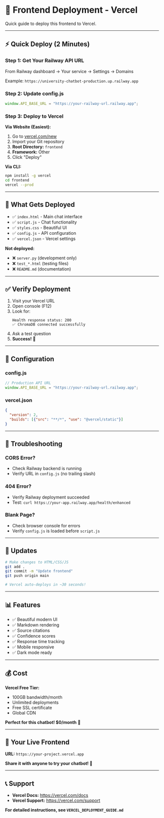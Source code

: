 # 🎨 Frontend Deployment - Vercel

Quick guide to deploy this frontend to Vercel.

---

## ⚡ **Quick Deploy (2 Minutes)**

### **Step 1: Get Your Railway API URL**

From Railway dashboard → Your service → Settings → Domains

Example: `https://university-chatbot-production.up.railway.app`

### **Step 2: Update config.js**

```javascript
window.API_BASE_URL = "https://your-railway-url.railway.app";
```

### **Step 3: Deploy to Vercel**

**Via Website (Easiest):**
1. Go to [vercel.com/new](https://vercel.com/new)
2. Import your Git repository
3. **Root Directory:** `frontend`
4. **Framework:** Other
5. Click "Deploy"

**Via CLI:**
```bash
npm install -g vercel
cd frontend
vercel --prod
```

---

## 📁 **What Gets Deployed**

- ✅ `index.html` - Main chat interface
- ✅ `script.js` - Chat functionality
- ✅ `styles.css` - Beautiful UI
- ✅ `config.js` - API configuration
- ✅ `vercel.json` - Vercel settings

**Not deployed:**
- ❌ `server.py` (development only)
- ❌ `test_*.html` (testing files)
- ❌ `README.md` (documentation)

---

## ✅ **Verify Deployment**

1. Visit your Vercel URL
2. Open console (F12)
3. Look for:
   ```
   Health response status: 200
   ✅ ChromaDB connected successfully
   ```
4. Ask a test question
5. **Success!** 🎉

---

## 🔧 **Configuration**

### **config.js**
```javascript
// Production API URL
window.API_BASE_URL = "https://your-railway-url.railway.app";
```

### **vercel.json**
```json
{
  "version": 2,
  "builds": [{"src": "**/*", "use": "@vercel/static"}]
}
```

---

## 🐛 **Troubleshooting**

### **CORS Error?**
- Check Railway backend is running
- Verify URL in `config.js` (no trailing slash)

### **404 Error?**
- Verify Railway deployment succeeded
- Test: `curl https://your-app.railway.app/health/enhanced`

### **Blank Page?**
- Check browser console for errors
- Verify `config.js` is loaded before `script.js`

---

## 🔄 **Updates**

```bash
# Make changes to HTML/CSS/JS
git add .
git commit -m "Update frontend"
git push origin main

# Vercel auto-deploys in ~30 seconds!
```

---

## 📊 **Features**

- ✅ Beautiful modern UI
- ✅ Markdown rendering
- ✅ Source citations
- ✅ Confidence scores
- ✅ Response time tracking
- ✅ Mobile responsive
- ✅ Dark mode ready

---

## 💰 **Cost**

**Vercel Free Tier:**
- 100GB bandwidth/month
- Unlimited deployments
- Free SSL certificate
- Global CDN

**Perfect for this chatbot! $0/month** 🎉

---

## 🎯 **Your Live Frontend**

**URL:** `https://your-project.vercel.app`

**Share it with anyone to try your chatbot! 🚀**

---

## 📞 **Support**

- **Vercel Docs:** https://vercel.com/docs
- **Vercel Support:** https://vercel.com/support

**For detailed instructions, see `VERCEL_DEPLOYMENT_GUIDE.md`**

